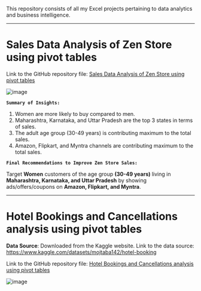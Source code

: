 This repository consists of all my Excel projects pertaining to data analytics and business intelligence.

---

# **Sales Data Analysis of Zen Store using pivot tables**

Link to the GitHub repository file: [Sales Data Analysis of Zen Store using pivot tables](https://github.com/Nikhil-Zade/Excel-Projects/blob/main/Sales%20data%20analysis%20of%20Zen%20Store%20using%20pivot%20table.xlsx)

![image](https://github.com/Nikhil-Zade/Excel-Projects/assets/141673277/e3081d23-763a-48a2-a078-53ef09fc3e58)

**`Summary of Insights:`**
1. Women are more likely to buy compared to men.
2. Maharashtra, Karnataka, and Uttar Pradesh are the top 3 states in terms of sales.
3. The adult age group (30-49 years) is contributing maximum to the total sales.
4. Amazon, Flipkart, and Myntra channels are contributing maximum to the total sales.

**`Final Recommendations to Improve Zen Store Sales:`**

Target **Women** customers of the age group **(30-49 years)** living in **Maharashtra, Karnataka, and Uttar Pradesh** by showing ads/offers/coupons on **Amazon, Flipkart, and Myntra**.

---

# **Hotel Bookings and Cancellations analysis using pivot tables**

**Data Source**: Downloaded from the Kaggle website. 
Link to the data source: https://www.kaggle.com/datasets/mojtaba142/hotel-booking

Link to the GitHub repository file: [Hotel Bookings and Cancellations analysis using pivot tables](https://github.com/Nikhil-Zade/Excel-Projects/blob/main/Hotel%20Bookings%20and%20Cancellations%20dashboard%20uisng%20pivot%20table.xlsx)

![image](https://github.com/Nikhil-Zade/Excel-Projects/assets/141673277/d58be380-45a5-4df7-a73c-28720f3a8da1)

